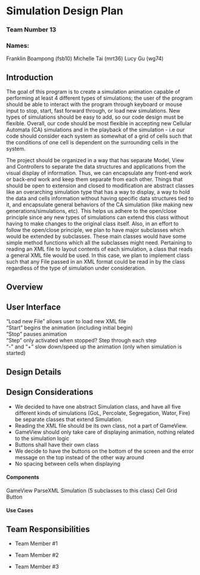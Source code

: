 # Simulation Design Plan
### Team Number 13
### Names:

Franklin Boampong (fsb10)
Michelle Tai (mrt36)
Lucy Gu (wg74)

## Introduction

The goal of this program is to create a simulation animation capable of performing 
at least 4 different types of simulations; the user of the program should be able 
to interact with the program through keyboard or mouse input to stop, start, fast
forward through, or load new simulations. New types of simulations should be easy 
to add, so our code design must be flexible. Overall, our code should be most 
flexible in accepting new Cellular Automata (CA) simulations and in the playback 
of the simulation - i.e our code should consider each system as somewhat of a grid 
of cells such that the conditions of one cell is dependent on the surrounding cells 
in the system. 

The project should be organized in a way that has separate Model, 
View and Controllers to separate the data structures and applications from the 
visual display of information. Thus, we can encapsulate any front-end work or 
back-end work and keep them separate from each other. Things that should be open 
to extension and closed to modification are abstract classes like an overarching 
simulation type that has a way to display, a way to hold the data and cells information 
without having specific data structures tied to it, and encapsulate general behaviors 
of the CA simulation (like making new generations/simulations, etc). This helps us 
adhere to the open/close principle since any new types of simulations can extend 
this class without having to make changes to the original class itself. Also, in an 
effort to follow the open/close principle, we plan to have major subclasses which 
would be extended by subclasses. These main classes would have some simple method 
functions which all the subclasses might need. Pertaining to reading an XML file 
to layout contents of each simulation, a class that reads a general XML file would 
be used. In this case, we plan to implement class such that any File passed in an XML 
format could be read in by the class regardless of the type of simulation under consideration.




## Overview


## User Interface

“Load new File” allows user to load new XML file  
“Start” begins the animation (including initial begin)  
“Stop” pauses animation  
“Step” only activated when stopped? Step through each step  
“-” and “+” slow down/speed up the animation (only when simulation is started)  



## Design Details


## Design Considerations

* We decided to have one abstract Simulation class, and have all five different kinds of 
simulations (GoL, Percolate, Segregation, Wator, Fire) be separate classes that extend Simulation.  
* Reading the XML file should be its own class, not a part of GameView.  
* GameView should only take care of displaying animation, nothing related to the simulation logic  
* Buttons shall have their own class  
* We decide to have the buttons on the bottom of the screen and the error message on the top 
instead of the other way around  
* No spacing between cells when displaying  




#### Components  
GameView 
ParseXML
Simulation (5 subclasses to this class)
Cell
Grid
Button

#### Use Cases


## Team Responsibilities

 * Team Member #1

 * Team Member #2

 * Team Member #3

